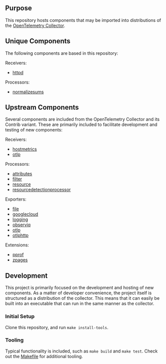 ## Purpose

This repository hosts components that may be imported into distributions of the [OpenTelemetry Collector](https://github.com/open-telemetry/opentelemetry-collector).

## Unique Components

The following components are based in this repository:

Receivers:
- [httpd](/receiver/httpdreceiver/)

Processors:
- [normalizesums](/processor/normalizesumsprocessor/)


## Upstream Components

Several components are included from the OpenTelemetry Collector and its Contrib variant. These are primarily included to facilitate development and testing of new components:

Receivers:
- [hostmetrics](https://github.com/open-telemetry/opentelemetry-collector/tree/main/receiver/hostmetricsreceiver)
- [otlp](https://github.com/open-telemetry/opentelemetry-collector/tree/main/receiver/otlpreceiver)

Processors:
- [attributes](https://github.com/open-telemetry/opentelemetry-collector/tree/main/processor/attributesprocessor)
- [filter](https://github.com/open-telemetry/opentelemetry-collector/tree/main/processor/filterprocessor)
- [resource](https://github.com/open-telemetry/opentelemetry-collector/tree/main/processor/resourceprocessor)
- [resourcedetectionprocessor](https://github.com/open-telemetry/opentelemetry-collector-contrib/tree/main/processor/resourcedetectionprocessor)

Exporters:
- [file](https://github.com/open-telemetry/opentelemetry-collector/tree/main/exporter/fileexporter)
- [googlecloud](https://github.com/open-telemetry/opentelemetry-collector-contrib/tree/main/exporter/googlecloudexporter)
- [logging](https://github.com/open-telemetry/opentelemetry-collector/tree/main/exporter/loggingexporter)
- [observiq](https://github.com/open-telemetry/opentelemetry-collector-contrib/tree/main/exporter/observiqexporter)
- [otlp](https://github.com/open-telemetry/opentelemetry-collector/tree/main/exporter/otlpexporter)
- [otlphttp](https://github.com/open-telemetry/opentelemetry-collector/tree/main/exporter/otlphttpexporter)

Extensions:
- [pprof](https://github.com/open-telemetry/opentelemetry-collector/tree/main/extension/pprofextension)
- [zpages](https://github.com/open-telemetry/opentelemetry-collector/tree/main/extension/zpagesextension)


## Development

This project is primarily focused on the development and hosting of new components. As a matter of developer convenience, the project itself is structured as a distribution of the collector. This means that it can easily be built into an executable that can run in the same manner as the collector. 

### Initial Setup

Clone this repository, and run `make install-tools`.

### Tooling

Typical functionality is included, such as `make build` and `make test`. Check out the [Makefile](./Makefile) for additional tooling.
